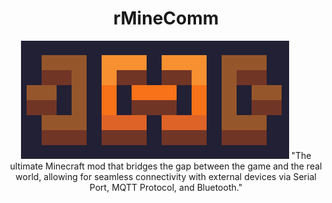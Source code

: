 <div align="center">

# rMineComm
![repo-badge.png](docs%2Fgithub%2Frepo-badge.png)
"The ultimate Minecraft mod that bridges the gap between the game and the real world, allowing for seamless connectivity with external devices via Serial Port, MQTT Protocol, and Bluetooth."
</div>
